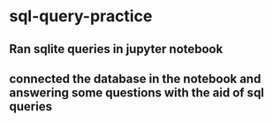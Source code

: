 # sql-query-practice
## Ran sqlite queries in jupyter notebook
## connected the database in the notebook and answering some questions with the aid of sql queries
